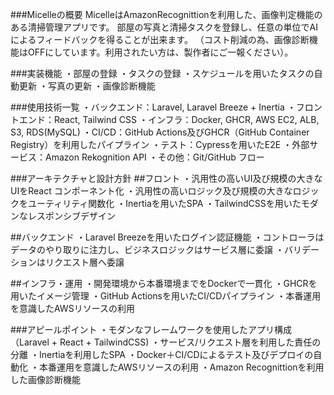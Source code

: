 ###Micelleの概要
MicelleはAmazonRecognittionを利用した、画像判定機能のある清掃管理アプリです。
部屋の写真と清掃タスクを登録し、任意の単位でAIによるフィードバックを得ることが出来ます。
（コスト削減の為、画像診断機能はOFFにしています。利用されたい方は、製作者にご一報ください）。

###実装機能
・部屋の登録
・タスクの登録
・スケジュールを用いたタスクの自動更新
・写真の更新
・画像診断機能

###使用技術一覧
・バックエンド：Laravel, Laravel Breeze + Inertia
・フロントエンド：React, Tailwind CSS
・インフラ：Docker, GHCR, AWS EC2, ALB, S3, RDS(MySQL)
・CI/CD：GitHub Actions及びGHCR（GitHub Container Registry）を利用したパイプライン
・テスト：Cypressを用いたE2E
・外部サービス：Amazon Rekognition API
・その他：Git/GitHub フロー

###アーキテクチャと設計方針
##フロント
・汎用性の高いUI及び規模の大きなUIをReact コンポーネント化
・汎用性の高いロジック及び規模の大きなロジックをユーティリティ関数化
・Inertiaを用いたSPA
・TailwindCSSを用いたモダンなレスポンシブデザイン

##バックエンド
・Laravel Breezeを用いたログイン認証機能
・コントローラはデータのやり取りに注力し、ビジネスロジックはサービス層に委譲
・バリデーションはリクエスト層へ委譲

##インフラ・運用
・開発環境から本番環境までをDockerで一貫化
・GHCRを用いたイメージ管理
・GitHub Actionsを用いたCI/CDパイプライン
・本番運用を意識したAWSリソースの利用

###アピールポイント
・モダンなフレームワークを使用したアプリ構成（Laravel + React + TailwindCSS)
・サービス/リクエスト層を利用した責任の分離
・Inertiaを利用したSPA
・Docker＋CI/CDによるテスト及びデプロイの自動化
・本番運用を意識したAWSリソースの利用
・Amazon Recognittionを利用した画像診断機能
